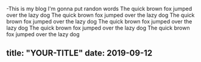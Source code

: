 -This is my blog I'm gonna put randon words
The quick brown fox jumped over the lazy dog The quick brown fox jumped over the lazy dog The quick brown fox jumped over the lazy dog
The quick brown fox jumped over the lazy dog The quick brown fox jumped over the lazy dog The quick brown fox jumped over the lazy dog

title: "YOUR-TITLE"
date: 2019-09-12
-
